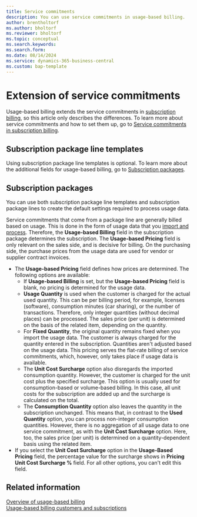 ```yaml
---
title: Service commitments
description: You can use service commitments in usage-based billing.
author: brentholtorf
ms.author: bholtorf
ms.reviewer: bholtorf
ms.topic: conceptual
ms.search.keywords: 
ms.search.form: 
ms.date: 08/14/2024
ms.service: dynamics-365-business-central
ms.custom: bap-template
---
```


# Extension of service commitments

Usage-based billing extends the service commitments in [subscription billing](../../SRB/welcome.md), so this article only describes the differences. To learn more about service commitments and how to set them up, go to [Service commitments in subscription billing](../../SRB/masterdata/service-commitments.md).

## Subscription package line templates

Using subscription package line templates is optional. To learn more about the additional fields for usage-based billing, go to [Subscription packages](#service-commitment-packages).

## Subscription packages

You can use both subscription package line templates and subscription package lines to create the default settings required to process usage data.

Service commitments that come from a package line are generally billed based on usage. This is done in the form of usage data that you [import and process](../processing-usage-data/imports-processing.md). Therefore, the **Usage-based Billing** field in the subscription package determines the subscription. The **Usage-based Pricing** field is only relevant on the sales side, and is decisive for billing. On the purchasing side, the purchase prices from the usage data are used for vendor or supplier contract invoices.

* The **Usage-based Pricing** field defines how prices are determined. The following options are available:
    * If **Usage-based Billing** is set, but the **Usage-based Pricing** field is blank, no pricing is determined for the usage data.
    * **Usage Quantity** is used when the customer is charged for the actual used quantity. This can be per billing period, for example, licenses (software), consumption minutes (car sharing), or the number of transactions. Therefore, only integer quantities (without decimal places) can be processed. The sales price (per unit) is determined on the basis of the related item, depending on the quantity.
    * For **Fixed Quantity**, the original quantity remains fixed when you import the usage data. The customer is always charged for the quantity entered in the subscription. Quantities aren't adjusted based on the usage data. This pricing serves the flat-rate billing of service commitments, which, however, only takes place if usage data is available.
    * The **Unit Cost Surcharge** option also disregards the imported consumption quantity. However, the customer is charged for the unit cost plus the specified surcharge. This option is usually used for consumption-based or volume-based billing. In this case, all unit costs for the subscription are added up and the surcharge is calculated on the total.
    * The **Consumption Quantity** option also leaves the quantity in the subscription unchanged. This means that, in contrast to the **Used Quantity** option, you can process non-integer consumption quantities. However, there is no aggregation of all usage data to one service commitment, as with the **Unit Cost Surcharge** option. Here, too, the sales price (per unit) is determined on a quantity-dependent basis using the related item.
* If you select the **Unit Cost Surcharge** option in the **Usage-Based Pricing** field, the percentage value for the surcharge shows in **Pricing Unit Cost Surcharge %** field. For all other options, you can't edit this field.

## Related information

[Overview of usage-based billing](../welcome.md)  
[Usage-based billing customers and subscriptions](customers-subscriptions.md)  
